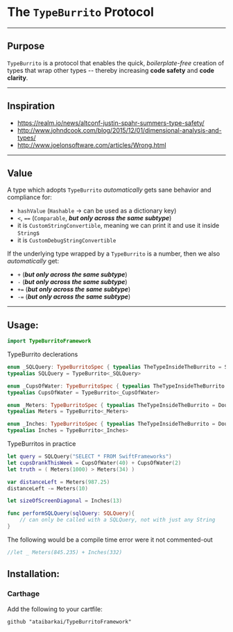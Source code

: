 
# The `TypeBurrito` Protocol

---------

## Purpose

`TypeBurrito` is a protocol that enables the quick, *boilerplate-free* creation of types that wrap other types --
thereby increasing **code safety** and **code clarity**.


---------

## Inspiration

* https://realm.io/news/altconf-justin-spahr-summers-type-safety/
* http://www.johndcook.com/blog/2015/12/01/dimensional-analysis-and-types/
* http://www.joelonsoftware.com/articles/Wrong.html

---------

## Value

A type which adopts `TypeBurrito` *automatically* gets sane behavior and compliance for:
* `hashValue` (`Hashable` -> can be used as a dictionary key)
* `<`, `==` (`Comparable`, ***but only across the same subtype***)
* it is `CustomStringConvertible`, meaning we can print it and use it inside `String`s
* it is `CustomDebugStringConvertible`

If the underlying type wrapped by a `TypeBurrito` is a number, then we also *automatically* get:
* `+` (***but only across the same subtype***)
* `-` (***but only across the same subtype***)
* `+=` (***but only across the same subtype***)
* `-=` (***but only across the same subtype***)

---------

## Usage:

```swift
import TypeBurritoFramework

```
TypeBurrito declerations
```swift
enum _SQLQuery: TypeBurritoSpec { typealias TheTypeInsideTheBurrito = String }
typealias SQLQuery = TypeBurrito<_SQLQuery>

enum _CupsOfWater: TypeBurritoSpec { typealias TheTypeInsideTheBurrito = Int }
typealias CupsOfWater = TypeBurrito<_CupsOfWater>

enum _Meters: TypeBurritoSpec { typealias TheTypeInsideTheBurrito = Double }
typealias Meters = TypeBurrito<_Meters>

enum _Inches: TypeBurritoSpec { typealias TheTypeInsideTheBurrito = Double }
typealias Inches = TypeBurrito<_Inches>

```
TypeBurritos in practice
```swift
let query = SQLQuery("SELECT * FROM SwiftFrameworks")
let cupsDrankThisWeek = CupsOfWater(40) + CupsOfWater(2)
let truth = ( Meters(1000) > Meters(34) )

var distanceLeft = Meters(987.25)
distanceLeft -= Meters(10)

let sizeOfScreenDiagonal = Inches(13)

func performSQLQuery(sqlQuery: SQLQuery){
	// can only be called with a SQLQuery, not with just any String
}

```
The following would be a compile time error were it not commented-out
```swift
//let _ Meters(845.235) + Inches(332)

```

## Installation:

### Carthage
Add the following to your cartfile:

`github "ataibarkai/TypeBurritoFramework"`



